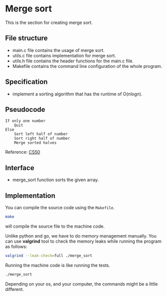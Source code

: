 # Merge sort
This is the section for creating merge sort.

## File structure
- main.c file contains the usage of merge sort.
- utils.c file contains implementation for merge sort.
- utils.h file contains the header functions for the main.c file.
- Makefile contains the command line configuration of the whole program.

## Specification
- implement a sorting algorithm that has the runtime of O(nlogn).

## Pseudocode
```
If only one number
    Quit
Else
    Sort left half of number
    Sort right half of number
    Merge sorted halves
```
Reference: [CS50](https://cs50.harvard.edu/x/2023/notes/3/#merge-sort)

## Interface

- merge_sort function sorts the given array.

## Implementation

You can compile the source code using the `Makefile`.
```bash
make
```
will compile the source file to the machine code.

Unlike python and go, we have to do memory management manually. You can use **valgrind** tool to check the memory leaks while running the program as follows:
```bash
valgrind --leak-check=full ./merge_sort
```

Running the machine code is like running the tests.
```bash
./merge_sort
``` 
Depending on your os, and your computer, the commands might be a little different.
